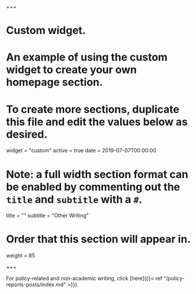 +++
# Custom widget.
# An example of using the custom widget to create your own homepage section.
# To create more sections, duplicate this file and edit the values below as desired.
widget = "custom"
active = true
date = 2019-07-07T00:00:00

# Note: a full width section format can be enabled by commenting out the `title` and `subtitle` with a `#`.
title = ""
subtitle = "Other Writing"

# Order that this section will appear in.
weight = 85

+++

For policy-related and non-academic writing, click [here]({{< ref "/policy-reports-posts/index.md" >}}).